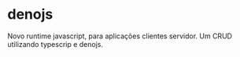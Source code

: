# denojs
Novo runtime javascript, para aplicações clientes servidor. Um CRUD utilizando typescrip e denojs.

